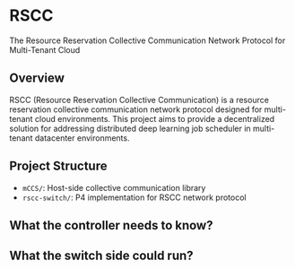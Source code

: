 # RSCC
The Resource Reservation Collective Communication Network Protocol for Multi-Tenant Cloud

## Overview
RSCC (Resource Reservation Collective Communication) is a resource reservation collective communication network protocol designed for multi-tenant cloud environments. This project aims to provide a decentralized solution for addressing distributed deep learning job scheduler in multi-tenant datacenter environments.

## Project Structure
- `mCCS/`: Host-side collective communication library
- `rscc-switch/`: P4 implementation for RSCC network protocol

## What the controller needs to know?


## What the switch side could run?


